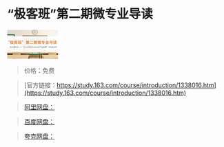 # “极客班”第二期微专业导读

![img](../../../assets/study163/free/6631358036769097218.png)

> 价格：免费

> [官方链接：https://study.163.com/course/introduction/1338016.htm](https://study.163.com/course/introduction/1338016.htm)

> [阿里网盘：]()

> [百度网盘：]()

> [夸克网盘：]()
